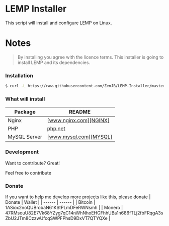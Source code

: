 # LEMP Installer

This script will install and configure LEMP on Linux.

# Notes
> By installing you agree with the licence terms.
> This installer is going to install LEMP and its dependencies.
### Installation

```sh
$ curl -L https://raw.githubusercontent.com/ZenJB/LEMP-Installer/master/LEMPInstaller.sh | bash
```

### What will install

| Package | README |
| ------ | ------ |
| Nginx | [www.nginx.com][NGINX] |
| PHP | [php.net][PHP] |
| MySQL Server | [www.mysql.com][MYSQL] |


### Development

Want to contribute? Great!

Feel free to contribute

### Donate

If you want to help me develop more projects like this, please donate
| Donate | Wallet |
| ------ | ------ |
| Bitcoin | 1ASiox2noQUBrobaN61KStPLmDFeRWNsmh |
| Monero | 47RMsouU82E7Vk68YZyg7qC14nWhNhoEHGFhhUBa1n686fTLj2fbFRqgA3sZbU2JTm8CzzwUfcqSWPFPhsD9DxVT7QTYQXe |


   [NGINX]: <https://www.nginx.com/>
   [PHP]: <https://php.net/>
   [MYSQL]: <https://www.mysql.com/>
